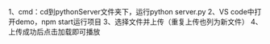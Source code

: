 1、cmd：cd到pythonServer文件夹下，运行python server.py
2、VS code中打开demo，npm start运行项目
3、选择文件并上传（重复上传也列为新文件）
4、上传成功后点击加载即可播放